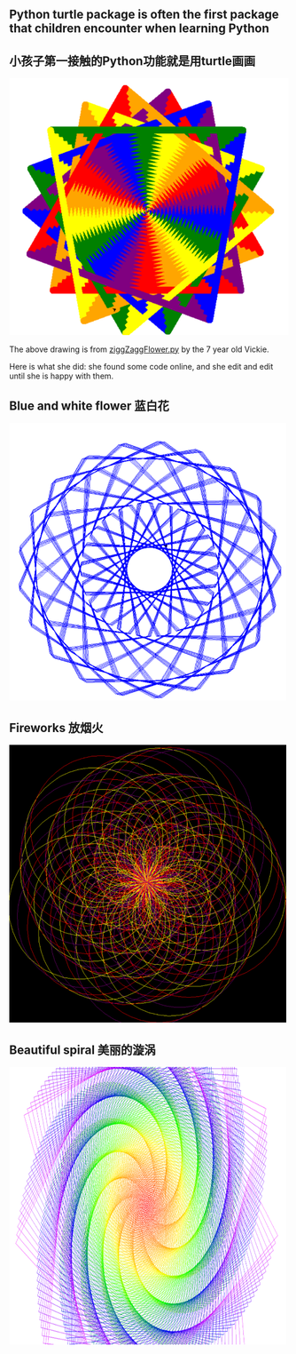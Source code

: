 ## Python turtle package is often the first package that children encounter when learning Python
## 小孩子第一接触的Python功能就是用turtle画画
![alt text](https://github.com/magicmathmandarin/Turtle/blob/master/ziggZaggFlower.png)

The above drawing is from [ziggZaggFlower.py](https://github.com/magicmathmandarin/Turtle/blob/master/Zigzagged%20flower.py)
by the 7 year old Vickie.

Here is what she did: she found some code online, and she edit and edit until she is happy with them.

## Blue and white flower 蓝白花
<img src="https://github.com/magicmathmandarin/Turtle/blob/master/blueghuiflower.PNG" width="500" height="500">

## Fireworks 放烟火
<img src="https://github.com/magicmathmandarin/Turtle/blob/master/beforeafter1.PNG" width="500" height="500">

## Beautiful spiral 美丽的漩涡
<img src="https://github.com/magicmathmandarin/Turtle/blob/master/white%20spiral.PNG" width="500" height="500">


